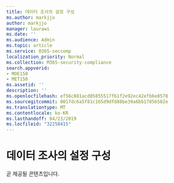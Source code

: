 ```yaml
---
title: 데이터 조사의 설정 구성
ms.author: markjjo
author: markjjo
manager: laurawi
ms.date: ''
ms.audience: Admin
ms.topic: article
ms.service: O365-seccomp
localization_priority: Normal
ms.collection: M365-security-compliance
search.appverid:
- MOE150
- MET150
ms.assetid: ''
description: ''
ms.openlocfilehash: ef56c881acd05855517f61f2e92ec42efb6e8578
ms.sourcegitcommit: 0017dc6a5f81c165d9dfd88be39a6bb17856582e
ms.translationtype: MT
ms.contentlocale: ko-KR
ms.lasthandoff: 04/23/2019
ms.locfileid: "32258415"
---
```

# <a name="configure-settings-in-data-investigations"></a>데이터 조사의 설정 구성

곧 제공될 콘텐츠입니다.